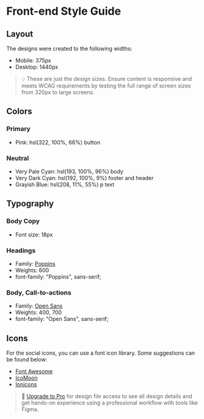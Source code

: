 # Front-end Style Guide

## Layout

The designs were created to the following widths:

- Mobile: 375px
- Desktop: 1440px

> 💡 These are just the design sizes. Ensure content is responsive and meets WCAG requirements by testing the full range of screen sizes from 320px to large screens.

## Colors

### Primary

- Pink: hsl(322, 100%, 66%) button

### Neutral

- Very Pale Cyan: hsl(193, 100%, 96%) body
- Very Dark Cyan: hsl(192, 100%, 9%) footer and header
- Grayish Blue: hsl(208, 11%, 55%) p text

## Typography

### Body Copy

- Font size: 18px

### Headings

- Family: [Poppins](https://fonts.google.com/specimen/Poppins)
- Weights: 600
- font-family: "Poppins", sans-serif;


### Body, Call-to-actions

- Family: [Open Sans](https://fonts.google.com/specimen/Open+Sans)
- Weights: 400, 700
- font-family: "Open Sans", sans-serif;

## Icons

For the social icons, you can use a font icon library. Some suggestions can be found below:

- [Font Awesome](https://fontawesome.com/)
- [IcoMoon](https://icomoon.io/)
- [Ionicons](https://ionicons.com/)

> 💎 [Upgrade to Pro](https://www.frontendmentor.io/pro?ref=style-guide) for design file access to see all design details and get hands-on experience using a professional workflow with tools like Figma.
